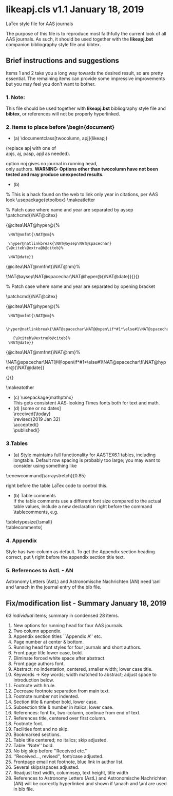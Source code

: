 # likeapj.cls v1.1 January 18, 2019
LaTex style file for AAS journals 

The purpose of this file is to reproduce most faithfully the current look of all AAS journals. As such, it should be used together with the **likeapj.bst** companion bibliography style file and bibtex. 

## Brief instructions and suggestions
Items 1 and 2 take you a long way towards the desired result, so are pretty essential. The remaining items can provide some impressive improvements but you may feel you don't want to bother.

### 1. Note:
This file should be used together with **likeapj.bst** bibliography style file and **bibtex**, or references will not be properly hyperlinked.
### 2. Items to place before \begin{document}

  - (a) \documentclass[twocolumn, apj]{likeapj}       
                                              
(replace apj with one of                      
 apjs, aj, pasp, apjl as needed).             
                                              
option noj gives no journal in running head,  
only authors.
**WARNING: Options other than twocolumn have not been tested and may produce unexpected results.**

  - (b) 

% This is a hack found on the web to link only year in citations, per AAS look
\usepackage{etoolbox}
\makeatletter

% Patch case where name and year are separated by aysep
\patchcmd{\NAT@citex}

  {\@citea\NAT@hyper@{%
  
     \NAT@nmfmt{\NAT@nm}%
     
     \hyper@natlinkbreak{\NAT@aysep\NAT@spacechar}{\@citeb\@extra@b@citeb}%
     
     \NAT@date}}
     
  {\@citea\NAT@nmfmt{\NAT@nm}%
  
   \NAT@aysep\NAT@spacechar\NAT@hyper@{\NAT@date}}{}{}

% Patch case where name and year are separated by opening bracket

\patchcmd{\NAT@citex}

  {\@citea\NAT@hyper@{%
  
     \NAT@nmfmt{\NAT@nm}%
     
     \hyper@natlinkbreak{\NAT@spacechar\NAT@@open\if*#1*\else#1\NAT@spacechar\fi}%
     
       {\@citeb\@extra@b@citeb}%
     \NAT@date}}
     
  {\@citea\NAT@nmfmt{\NAT@nm}%
  
   \NAT@spacechar\NAT@@open\if*#1*\else#1\NAT@spacechar\fi\NAT@hyper@{\NAT@date}}
   
  {}{}

  \makeatother


  - (c) \usepackage{mathptmx}                         
This gets consistent AAS-looking Times fonts both for text and math. 
  - (d) [some or no dates]                         
\received{\today}                              
\revised{2019 Jan 32}                                    
\accepted{}                                   
\published{}                                  
                                              
### 3.Tables 

  - (a) Style maintains full functionality for AASTEX6.1 tables, including longtable. Default row spacing is probably too large; you may want to consider using something like
                                              
\renewcommand{\arraystretch}{0.85}            
                                              
right before the table LaTex code to control this.                                            

  - (b) Table comments                                        
If the table comments use a different font size compared to the actual table values, include a new declaration right before the command
\tablecomments, e.g.                          
                                              
\tabletypesize{\small}                        
\tablecomments{                                   

### 4. Appendix                                   
Style has two-column as default. To get the Appendix section heading correct, put **\\** right before the appendix section title text.           

### 5. References to AstL - AN
Astronomy Letters (AstL) and Astronomische Nachrichten (AN) need \anl and \anach in the journal entry of the bib file.


## Fix/modification list - Summary January 18, 2019
63 *individual* items; summary in condensed 28 items.
1. New options for running head for four AAS journals.
2. Two column appendix.
3. Appendix section titles ``Appendix A'' etc.
4. Page number at center & bottom.
5. Running head font styles for four journals and short authors.
6. Front page title lower case, bold.
7. Eliminate forced white space after abstract.
8. Front page authors font.
9. Abstract: no indentation, centered, smaller width; lower case title.
10. Keywords → Key words; width matched to abstract; adjust space to Introduction below.
11. Footnote with hrule.
12. Decrease footnote separation from main text.
13. Footnote number not indented.
14. Section title & number bold, lower case.
15. Subsection title & number in italics; lower case.
16. References: font fix, two-column, continue from end of text.
17. References title, centered over first column.
18. Footnote font.
19. Facilities font and no skip.
20. Bookmarked sections.
21. Table title centered; no italics; skip adjusted.
22. Table ''Note'' bold.
23. No big skip before ''Received etc.''
24. ''Received..., revised'', font/case adjusted.
25. Frontpage email not footnote, blue link in author list.
26. Several skips/spaces adjusted.
27. Readjust text width, columnsep, text height, title width
28. References to Astronomy Letters (AstL) and Astronomische Nachrichten (AN) will be correctly hyperlinked and shown if \anach and \anl are used in bib file.
